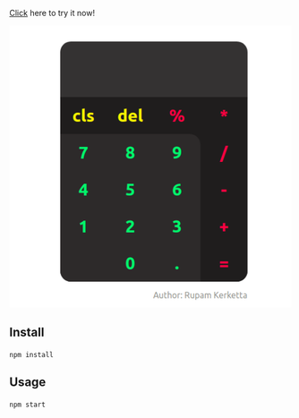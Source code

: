 [Click](https://rupamkerketta.github.io/react_calculator/) here to try it now!

![alt text](https://raw.githubusercontent.com/rupamkerketta/react_calculator/master/src/demo-pic.png)

## Install
`npm install`

## Usage
`npm start`
